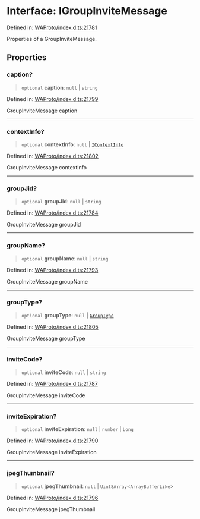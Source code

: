# Interface: IGroupInviteMessage

Defined in: [WAProto/index.d.ts:21781](https://github.com/Fokusdotid/Baileys/blob/d7495b24bcd136e35724329fba661cfcc0bc8eed/WAProto/index.d.ts#L21781)

Properties of a GroupInviteMessage.

## Properties

### caption?

> `optional` **caption**: `null` \| `string`

Defined in: [WAProto/index.d.ts:21799](https://github.com/Fokusdotid/Baileys/blob/d7495b24bcd136e35724329fba661cfcc0bc8eed/WAProto/index.d.ts#L21799)

GroupInviteMessage caption

***

### contextInfo?

> `optional` **contextInfo**: `null` \| [`IContextInfo`](../../../interfaces/IContextInfo.md)

Defined in: [WAProto/index.d.ts:21802](https://github.com/Fokusdotid/Baileys/blob/d7495b24bcd136e35724329fba661cfcc0bc8eed/WAProto/index.d.ts#L21802)

GroupInviteMessage contextInfo

***

### groupJid?

> `optional` **groupJid**: `null` \| `string`

Defined in: [WAProto/index.d.ts:21784](https://github.com/Fokusdotid/Baileys/blob/d7495b24bcd136e35724329fba661cfcc0bc8eed/WAProto/index.d.ts#L21784)

GroupInviteMessage groupJid

***

### groupName?

> `optional` **groupName**: `null` \| `string`

Defined in: [WAProto/index.d.ts:21793](https://github.com/Fokusdotid/Baileys/blob/d7495b24bcd136e35724329fba661cfcc0bc8eed/WAProto/index.d.ts#L21793)

GroupInviteMessage groupName

***

### groupType?

> `optional` **groupType**: `null` \| [`GroupType`](../namespaces/GroupInviteMessage/enumerations/GroupType.md)

Defined in: [WAProto/index.d.ts:21805](https://github.com/Fokusdotid/Baileys/blob/d7495b24bcd136e35724329fba661cfcc0bc8eed/WAProto/index.d.ts#L21805)

GroupInviteMessage groupType

***

### inviteCode?

> `optional` **inviteCode**: `null` \| `string`

Defined in: [WAProto/index.d.ts:21787](https://github.com/Fokusdotid/Baileys/blob/d7495b24bcd136e35724329fba661cfcc0bc8eed/WAProto/index.d.ts#L21787)

GroupInviteMessage inviteCode

***

### inviteExpiration?

> `optional` **inviteExpiration**: `null` \| `number` \| `Long`

Defined in: [WAProto/index.d.ts:21790](https://github.com/Fokusdotid/Baileys/blob/d7495b24bcd136e35724329fba661cfcc0bc8eed/WAProto/index.d.ts#L21790)

GroupInviteMessage inviteExpiration

***

### jpegThumbnail?

> `optional` **jpegThumbnail**: `null` \| `Uint8Array`\<`ArrayBufferLike`\>

Defined in: [WAProto/index.d.ts:21796](https://github.com/Fokusdotid/Baileys/blob/d7495b24bcd136e35724329fba661cfcc0bc8eed/WAProto/index.d.ts#L21796)

GroupInviteMessage jpegThumbnail
